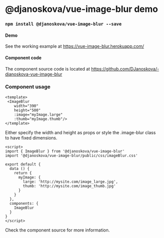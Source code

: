 # @djanoskova/vue-image-blur demo

### `npm install @djanoskova/vue-image-blur --save`

#### Demo
See the working example at <a href="https://vue-image-blur.herokuapp.com/" target="_blank">https://vue-image-blur.herokuapp.com/</a>

#### Component code
The component source code is located at <a href="https://github.com/DJanoskova/-djanoskova-vue-image-blur">https://github.com/DJanoskova/-djanoskova-vue-image-blur</a>

### Component usage
```
<template>
 <ImageBlur
    width="390"
    height="500"
    :image="myImage.large"
    :thumb="myImage.thumb"/>
</template>
```
Either specify the width and height as props or style the .image-blur class to have fixed dimensions.

```
<script>
import { ImageBlur } from '@djanoskova/vue-image-blur'
import '@djanoskova/vue-image-blur/public/css/imageBlur.css'

export default {
  data () {
    return {
      myImage: {
        large: 'http://mysite.com/image_large.jpg',
        thumb: 'http://mysite.com/image_thumb.jpg'
      }
    }
  },
  components: {
    ImageBlur
  }
}
</script>
```

Check the component source for more information.